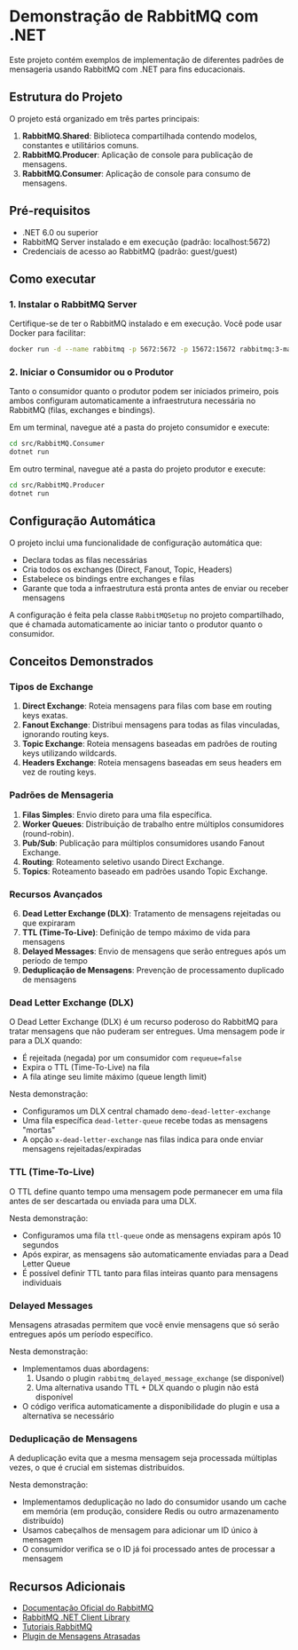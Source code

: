 # Demonstração de RabbitMQ com .NET

Este projeto contém exemplos de implementação de diferentes padrões de mensageria usando RabbitMQ com .NET para fins educacionais.

## Estrutura do Projeto

O projeto está organizado em três partes principais:

1. **RabbitMQ.Shared**: Biblioteca compartilhada contendo modelos, constantes e utilitários comuns.
2. **RabbitMQ.Producer**: Aplicação de console para publicação de mensagens.
3. **RabbitMQ.Consumer**: Aplicação de console para consumo de mensagens.

## Pré-requisitos

- .NET 6.0 ou superior
- RabbitMQ Server instalado e em execução (padrão: localhost:5672)
- Credenciais de acesso ao RabbitMQ (padrão: guest/guest)

## Como executar

### 1. Instalar o RabbitMQ Server

Certifique-se de ter o RabbitMQ instalado e em execução. Você pode usar Docker para facilitar:

```bash
docker run -d --name rabbitmq -p 5672:5672 -p 15672:15672 rabbitmq:3-management
```

### 2. Iniciar o Consumidor ou o Produtor

Tanto o consumidor quanto o produtor podem ser iniciados primeiro, pois ambos configuram automaticamente a infraestrutura necessária no RabbitMQ (filas, exchanges e bindings).

Em um terminal, navegue até a pasta do projeto consumidor e execute:

```bash
cd src/RabbitMQ.Consumer
dotnet run
```

Em outro terminal, navegue até a pasta do projeto produtor e execute:

```bash
cd src/RabbitMQ.Producer
dotnet run
```

## Configuração Automática

O projeto inclui uma funcionalidade de configuração automática que:

- Declara todas as filas necessárias
- Cria todos os exchanges (Direct, Fanout, Topic, Headers)
- Estabelece os bindings entre exchanges e filas
- Garante que toda a infraestrutura está pronta antes de enviar ou receber mensagens

A configuração é feita pela classe `RabbitMQSetup` no projeto compartilhado, que é chamada automaticamente ao iniciar tanto o produtor quanto o consumidor.

## Conceitos Demonstrados

### Tipos de Exchange

1. **Direct Exchange**: Roteia mensagens para filas com base em routing keys exatas.
2. **Fanout Exchange**: Distribui mensagens para todas as filas vinculadas, ignorando routing keys.
3. **Topic Exchange**: Roteia mensagens baseadas em padrões de routing keys utilizando wildcards.
4. **Headers Exchange**: Roteia mensagens baseadas em seus headers em vez de routing keys.

### Padrões de Mensageria

1. **Filas Simples**: Envio direto para uma fila específica.
2. **Worker Queues**: Distribuição de trabalho entre múltiplos consumidores (round-robin).
3. **Pub/Sub**: Publicação para múltiplos consumidores usando Fanout Exchange.
4. **Routing**: Roteamento seletivo usando Direct Exchange.
5. **Topics**: Roteamento baseado em padrões usando Topic Exchange.

### Recursos Avançados

6. **Dead Letter Exchange (DLX)**: Tratamento de mensagens rejeitadas ou que expiraram
7. **TTL (Time-To-Live)**: Definição de tempo máximo de vida para mensagens
8. **Delayed Messages**: Envio de mensagens que serão entregues após um período de tempo
9. **Deduplicação de Mensagens**: Prevenção de processamento duplicado de mensagens

### Dead Letter Exchange (DLX)

O Dead Letter Exchange (DLX) é um recurso poderoso do RabbitMQ para tratar mensagens que não puderam ser entregues. Uma mensagem pode ir para a DLX quando:

- É rejeitada (negada) por um consumidor com `requeue=false`
- Expira o TTL (Time-To-Live) na fila
- A fila atinge seu limite máximo (queue length limit)

Nesta demonstração:
- Configuramos um DLX central chamado `demo-dead-letter-exchange`
- Uma fila específica `dead-letter-queue` recebe todas as mensagens "mortas"
- A opção `x-dead-letter-exchange` nas filas indica para onde enviar mensagens rejeitadas/expiradas

### TTL (Time-To-Live)

O TTL define quanto tempo uma mensagem pode permanecer em uma fila antes de ser descartada ou enviada para uma DLX.

Nesta demonstração:
- Configuramos uma fila `ttl-queue` onde as mensagens expiram após 10 segundos
- Após expirar, as mensagens são automaticamente enviadas para a Dead Letter Queue
- É possível definir TTL tanto para filas inteiras quanto para mensagens individuais

### Delayed Messages

Mensagens atrasadas permitem que você envie mensagens que só serão entregues após um período específico.

Nesta demonstração:
- Implementamos duas abordagens:
  1. Usando o plugin `rabbitmq_delayed_message_exchange` (se disponível)
  2. Uma alternativa usando TTL + DLX quando o plugin não está disponível
- O código verifica automaticamente a disponibilidade do plugin e usa a alternativa se necessário

### Deduplicação de Mensagens

A deduplicação evita que a mesma mensagem seja processada múltiplas vezes, o que é crucial em sistemas distribuídos.

Nesta demonstração:
- Implementamos deduplicação no lado do consumidor usando um cache em memória (em produção, considere Redis ou outro armazenamento distribuído)
- Usamos cabeçalhos de mensagem para adicionar um ID único à mensagem
- O consumidor verifica se o ID já foi processado antes de processar a mensagem

## Recursos Adicionais

- [Documentação Oficial do RabbitMQ](https://www.rabbitmq.com/documentation.html)
- [RabbitMQ .NET Client Library](https://www.rabbitmq.com/dotnet.html)
- [Tutoriais RabbitMQ](https://www.rabbitmq.com/getstarted.html)
- [Plugin de Mensagens Atrasadas](https://github.com/rabbitmq/rabbitmq-delayed-message-exchange) 
